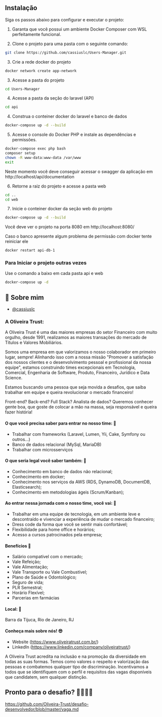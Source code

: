 ## Instalação

Siga os passos abaixo para configurar e executar o projeto:

1. Garanta que você possui um ambiente Docker Composer com WSL perfeitamente funcional.

2. Clone o projeto para uma pasta com o seguinte comando:
```bash
git clone https://github.com/cassiuslc/Users-Manager.git
```
3. Crie a rede docker do projeto
```bash
docker network create app-network
```
3. Acesse a pasta do projeto
```bash
cd Users-Manager
```
4. Acesse a pasta da seção do laravel (API)
```bash
cd api
```
4. Construa o conteiner docker do laravel e banco de dados
```bash
docker-compose up -d --build
```
5. Acesse o console do Docker PHP e instale as dependências e permissões.
```bash
docker-compose exec php bash
composer setup
chown -R www-data:www-data /var/www
exit
```
Neste momento você deve conseguir acessar o swagger da aplicação em http://localhost/api/documentation

6. Retorne a raiz do projeto e acesse a pasta web
```bash
cd ..
cd web
```
7. Inicie o conteiner docker da seção web do projeto
```bash
docker-compose up -d --build
```
Você deve ver o projeto na porta 8080 em http://localhost:8080/

Caso o banco apresente algum problema de permissão com docker tente reiniciar ele
```bash
docker restart api-db-1
```
### Para Iniciar o projeto outras vezes
Use o comando a baixo em cada pasta api e web
```bash
docker-compose up -d
```
## 🚀 Sobre mim

- [@cassiuslc](https://www.github.com/cassiuslc)

### A Oliveira Trust:
A Oliveira Trust é uma das maiores empresas do setor Financeiro com muito orgulho, desde 1991, realizamos as maiores transações do mercado de Títulos e Valores Mobiliários.

Somos uma empresa em que valorizamos o nosso colaborador em primeiro lugar, sempre! Alinhando isso com a nossa missão "Promover a satisfação dos nossos clientes e o desenvolvimento pessoal e profissional da nossa equipe", estamos construindo times excepcionais em Tecnologia, Comercial, Engenharia de Software, Produto, Financeiro, Jurídico e Data Science.

Estamos buscando uma pessoa que seja movida a desafios, que saiba trabalhar em equipe e queira revolucionar o mercado financeiro!

Front-end? Back-end? Full Stack? Analista de dados? Queremos conhecer gente boa, que goste de colocar a mão na massa, seja responsável e queira fazer história!

#### O que você precisa saber para entrar no nosso time: 🚀
- Trabalhar com frameworks (Laravel, Lumen, Yii, Cake, Symfony ou outros...)
- Banco de dados relacional (MySql, MariaDB)
- Trabalhar com microsserviços

#### O que seria legal você saber também: 🚀
- Conhecimento em banco de dados não relacional;
- Conhecimento em docker;
- Conhecimento nos serviços da AWS (RDS, DynamoDB, DocumentDB, Elasticsearch);
- Conhecimento em metodologias ágeis (Scrum/Kanban);

#### Ao entrar nessa jornada com o nosso time, você vai: 🚀
- Trabalhar em uma equipe de tecnologia, em um ambiente leve e descontraído e vivenciar a experiência de mudar o mercado financeiro;
- Dress code da forma que você se sentir mais confortável;
- Flexibilidade para home office e horários;
- Acesso a cursos patrocinados pela empresa;

#### Benefícios 🚀
- Salário compatível com o mercado;
- Vale Refeição;
- Vale Alimentação;
- Vale Transporte ou Vale Combustível;
- Plano de Saúde e Odontológico;
- Seguro de vida;
- PLR Semestral;
- Horário Flexível;
- Parcerias em farmácias

#### Local: 🚀
Barra da Tijuca, Rio de Janeiro, RJ

#### Conheça mais sobre nós! :sunglasses:
- Website (https://www.oliveiratrust.com.br/)
- LinkedIn (https://www.linkedin.com/company/oliveiratrust/)

A Oliveira Trust acredita na inclusão e na promoção da diversidade em todas as suas formas. Temos como valores o respeito e valorização das pessoas e combatemos qualquer tipo de discriminação. Incentivamos a todos que se identifiquem com o perfil e requisitos das vagas disponíveis que candidatem, sem qualquer distinção.

## Pronto para o desafio? 🚀🚀🚀🚀
https://github.com/Oliveira-Trust/desafio-desenvolvedor/blob/master/vaga.md
